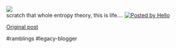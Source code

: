 <!--
date: '2004-07-07'
published: true
slug: 2004-07-scratch-that-whole-entropy-theory-this_07
time_to_read: 5
title: ''
-->

[![](http://photos1.blogger.com/img/233/1044/320/relax.jpg)](http://photos1.blogger.com/img/233/1044/640/relax.jpg)  
scratch that whole entropy theory, this is life.... [![Posted by Hello](http://photos1.blogger.com/pbh.gif)](http://www.hello.com/)

[Original post](https://ysfk.blogspot.com/2004/07/scratch-that-whole-entropy-theory-this_07.html)

#ramblings #legacy-blogger 